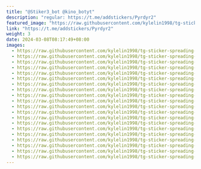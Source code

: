 ```yaml
---
title: "@Stiker3_bot @kino_botyt"
description: "regular: https://t.me/addstickers/Pyrdyr2"
featured_image: "https://raw.githubusercontent.com/kylelin1998/tg-sticker-spreading-worldwide-images/main/img/7a3d6860-108f-4607-9537-f7670ebe1e6c.jpg"
link: "https://t.me/addstickers/Pyrdyr2"
weight: 3
date: 2024-03-08T08:17:49+08:00
images:
  - https://raw.githubusercontent.com/kylelin1998/tg-sticker-spreading-worldwide-images/main/img/7a3d6860-108f-4607-9537-f7670ebe1e6c.jpg
  - https://raw.githubusercontent.com/kylelin1998/tg-sticker-spreading-worldwide-images/main/img/46c31652-255a-4479-b818-4f8650320cb3.jpg
  - https://raw.githubusercontent.com/kylelin1998/tg-sticker-spreading-worldwide-images/main/img/a5dfd47c-6b88-4384-90ee-363716325f9a.jpg
  - https://raw.githubusercontent.com/kylelin1998/tg-sticker-spreading-worldwide-images/main/img/a0a8f199-dc32-4cd6-b73f-fec3d7f68201.jpg
  - https://raw.githubusercontent.com/kylelin1998/tg-sticker-spreading-worldwide-images/main/img/76334a9c-21d4-480e-a64c-c5bf97d6c1ab.jpg
  - https://raw.githubusercontent.com/kylelin1998/tg-sticker-spreading-worldwide-images/main/img/d2bf7a3b-48df-4390-aa2d-3c77c79c2dca.jpg
  - https://raw.githubusercontent.com/kylelin1998/tg-sticker-spreading-worldwide-images/main/img/4c3a7edb-1b49-4be0-9b44-6cb24dabf0b7.jpg
  - https://raw.githubusercontent.com/kylelin1998/tg-sticker-spreading-worldwide-images/main/img/32bd390c-66cb-4642-ac23-37f6016f42fe.jpg
  - https://raw.githubusercontent.com/kylelin1998/tg-sticker-spreading-worldwide-images/main/img/a4a3c658-84ed-49ed-aee9-5450f98977a2.jpg
  - https://raw.githubusercontent.com/kylelin1998/tg-sticker-spreading-worldwide-images/main/img/b8d17ad4-0d2b-482d-a70c-5cc3a19e4cba.jpg
  - https://raw.githubusercontent.com/kylelin1998/tg-sticker-spreading-worldwide-images/main/img/59329976-8175-422d-bf00-c8d108f93cce.jpg
  - https://raw.githubusercontent.com/kylelin1998/tg-sticker-spreading-worldwide-images/main/img/b8572f35-6ee9-4ca1-a2ba-903791eada83.jpg
  - https://raw.githubusercontent.com/kylelin1998/tg-sticker-spreading-worldwide-images/main/img/be0760f4-7684-4b2b-a149-b376ebabb015.jpg
  - https://raw.githubusercontent.com/kylelin1998/tg-sticker-spreading-worldwide-images/main/img/6f8be147-1c1b-4f4c-92de-2ccaa72aad1d.jpg
  - https://raw.githubusercontent.com/kylelin1998/tg-sticker-spreading-worldwide-images/main/img/4f2ff5ac-4c8f-4b15-b3d3-54ddc5a13c59.jpg
  - https://raw.githubusercontent.com/kylelin1998/tg-sticker-spreading-worldwide-images/main/img/a705900e-56ff-49db-9bde-63b26f6a7264.jpg
  - https://raw.githubusercontent.com/kylelin1998/tg-sticker-spreading-worldwide-images/main/img/c3bcb1e0-065d-4d7c-a7c0-c7897239a312.jpg
  - https://raw.githubusercontent.com/kylelin1998/tg-sticker-spreading-worldwide-images/main/img/0f7a7264-c4d3-4e2e-90af-62b91f552a2e.jpg
  - https://raw.githubusercontent.com/kylelin1998/tg-sticker-spreading-worldwide-images/main/img/adee1bb1-c1c2-4d90-8004-63dc638e150e.jpg
  - https://raw.githubusercontent.com/kylelin1998/tg-sticker-spreading-worldwide-images/main/img/b9c399ef-a8b4-466c-98aa-e47fd5769bb5.jpg
---
```

